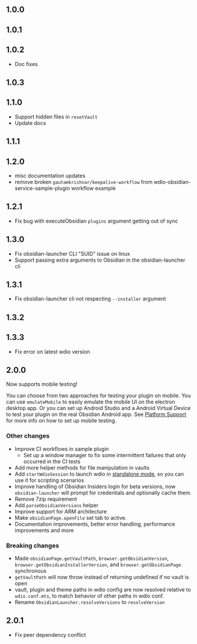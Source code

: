 ## 1.0.0

## 1.0.1

## 1.0.2
- Doc fixes

## 1.0.3

## 1.1.0
- Support hidden files in `resetVault`
- Update docs

## 1.1.1

## 1.2.0
- misc documentation updates
- remove broken `gautamkrishnar/keepalive-workflow` from wdio-obsidian-service-sample-plugin workflow example

## 1.2.1
- Fix bug with executeObsidian `plugins` argument getting out of sync

## 1.3.0
- Fix obsidian-launcher CLI "SUID" issue on linux
- Support passing extra arguments to Obsidian in the obsidian-launcher cli

## 1.3.1
- Fix obsidian-launcher cli not respecting `--installer` argument

## 1.3.2

## 1.3.3
- Fix error on latest wdio version

## 2.0.0
Now supports mobile testing!

You can choose from two approaches for testing your plugin on mobile. You can use `emulateMobile` to easily emulate the mobile UI on the electron desktop app. Or you can set up Android Studio and a Android Virtual Device to test your plugin on the real Obsidian Android app. See [Platform Support](https://jesse-r-s-hines.github.io/wdio-obsidian-service/wdio-obsidian-service/README.html#platform-support) for more info on how to set up mobile testing.

### Other changes
- Improve CI workflows in sample plugin
    - Set up a window manager to fix some intermittent failures that only occurred in the CI tests
- Add more helper methods for file manipulation in vaults
- Add `startWdioSession` to launch wdio in [standalone mode](https://webdriver.io/docs/setuptypes/#standalone-mode), so you can use it for scripting scenarios
- Improve handling of Obsidian Insiders login for beta versions, now `obsidian-launcher` will prompt for credentials and optionally cache them.
- Remove 7zip requirement
- Add `parseObsidianVersions` helper
- Improve support for ARM architecture
- Make `obsidianPage.openFile` set tab to active.
- Documentation improvements, better error handling, performance improvements and more

### Breaking changes
- Made `obsidianPage.getVaultPath`, `browser.getObsidianVersion`, `browser.getObsidianInstallerVersion`, and `browser.getObsidianPage` synchronous
- `getVaultPath` will now throw instead of returning undefined if no vault is open
- vault, plugin and theme paths in wdio config are now resolved relative to `wdio.conf.mts`, to match behavior of other paths in wdio conf.
- Rename `ObsidianLauncher.resolveVersions` to `resolveVersion`

## 2.0.1
- Fix peer dependency conflict

